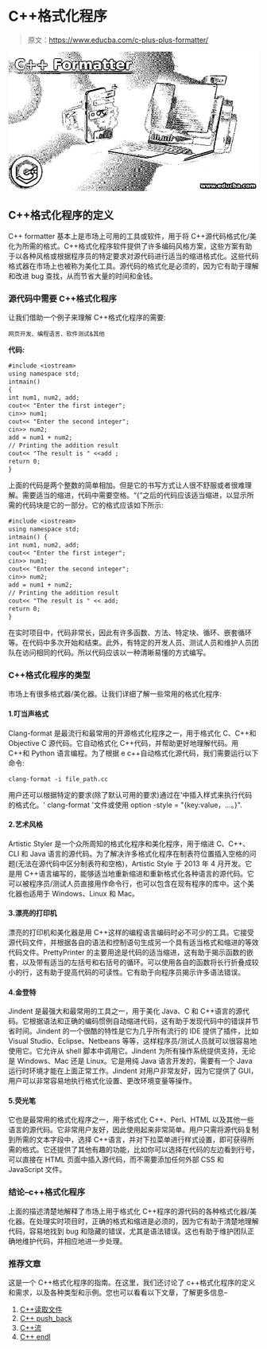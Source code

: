 # C++格式化程序

> 原文：<https://www.educba.com/c-plus-plus-formatter/>

![C++ Formatter](img/54ddad45fedfe87c30f7b134d85526fb.png)



## C++格式化程序的定义

C++ formatter 基本上是市场上可用的工具或软件，用于将 C++源代码格式化/美化为所需的格式。C++格式化程序软件提供了许多编码风格方案，这些方案有助于以各种风格或根据程序员的特定要求对源代码进行适当的缩进格式化。这些代码格式器在市场上也被称为美化工具。源代码的格式化是必须的，因为它有助于理解和改进 bug 查找，从而节省大量的时间和金钱。

### 源代码中需要 C++格式化程序

让我们借助一个例子来理解 C++格式化程序的需要:

<small>网页开发、编程语言、软件测试&其他</small>

**代码:**

```
#include <iostream>
using namespace std;
intmain()
{
int num1, num2, add;
cout<< "Enter the first integer";
cin>> num1;
cout<< "Enter the second integer";
cin>> num2;
add = num1 + num2;
// Printing the addition result
cout<< "The result is " <<add ;
return 0;
}
```

上面的代码是两个整数的简单相加。但是它的书写方式让人很不舒服或者很难理解。需要适当的缩进，代码中需要空格。“{”之后的代码应该适当缩进，以显示所需的代码块是它的一部分。它的格式应该如下所示:

```
#include <iostream>
using namespace std;
intmain() {
int num1, num2, add;
cout<< "Enter the first integer";
cin>> num1;
cout<< "Enter the second integer";
cin>> num2;
add = num1 + num2;
// Printing the addition result
cout<< "The result is " << add;
return 0;
}
```

在实时项目中，代码非常长，因此有许多函数、方法、特定块、循环、嵌套循环等。在代码中多次开始和结束。此外，有特定的开发人员、测试人员和维护人员团队在访问相同的代码。所以代码应该以一种清晰易懂的方式编写。

### C++格式化程序的类型

市场上有很多格式器/美化器。让我们详细了解一些常用的格式化程序:

#### 1.叮当声格式

Clang-format 是最流行和最常用的开源格式化程序之一，用于格式化 C、C++和 Objective C 源代码。它自动格式化 C++代码，并帮助更好地理解代码。用 C++和 Python 语言编程。为了根据 e c++自动格式化源代码，我们需要运行以下命令:

```
clang-format -i file_path.cc
```

用户还可以根据特定的要求(除了默认可用的要求)通过在'中插入样式来执行代码的格式化。' clang-format '文件或使用 option -style = "{key:value，…。}".

#### 2.艺术风格

Artistic Styler 是一个众所周知的格式化程序和美化程序，用于缩进 C、C++、CLI 和 Java 语言的源代码。为了解决许多格式化程序在制表符位置插入空格的问题(无法在源代码中区分制表符和空格)，Artistic Style 于 2013 年 4 月开发。它是用 C++语言编写的，能够适当地重新缩进和重新格式化各种语言的源代码。它可以被程序员/测试人员直接用作命令行，也可以包含在现有程序的库中。这个美化器也适用于 Windows、Linux 和 Mac。

#### 3.漂亮的打印机

漂亮的打印机和美化器是用 C++这样的编程语言编码时必不可少的工具。它接受源代码文件，并根据各自的语法和控制语句生成另一个具有适当格式和缩进的等效代码文件。PrettyPrinter 的主要用途是代码的适当缩进，这有助于揭示函数的嵌套，以及带有适当的左括号和右括号的循环。可以使用各自的函数将长行折叠成较小的行，这有助于提高代码的可读性。它有助于向程序员揭示许多语法错误。

#### 4.金登特

Jindent 是最强大和最常用的工具之一，用于美化 Java、C 和 C++语言的源代码。它根据语法和正确的编码惯例自动缩进代码，这有助于发现代码中的错误并节省时间。Jindent 的一个很酷的特性是它为几乎所有流行的 IDE 提供了插件，比如 Visual Studio、Eclipse、Netbeans 等等，这样程序员/测试人员就可以很容易地使用它。它允许从 shell 脚本中调用它。Jindent 为所有操作系统提供支持，无论是 Windows、Mac 还是 Linux。它是用纯 Java 语言开发的，需要有一个 Java 运行时环境才能在上面正常工作。Jindent 对用户非常友好，因为它提供了 GUI，用户可以非常容易地执行格式化设置、更改环境变量等操作。

#### 5.荧光笔

它也是最常用的格式化程序之一，用于格式化 C++、Perl、HTML 以及其他一些语言的源代码。它非常用户友好，因此使用起来非常简单。用户只需将源代码复制到所需的文本字段中，选择 C++语言，并对下拉菜单进行样式设置，即可获得所需的格式。它还提供了其他有趣的功能，比如你可以选择在代码的左边看到行号，可以直接在 HTML 页面中插入源代码，而不需要添加任何外部 CSS 和 JavaScript 文件。

### 结论–c++格式化程序

上面的描述清楚地解释了市场上用于格式化 C++程序的源代码的各种格式化器/美化器。在处理实时项目时，正确的格式和缩进是必须的，因为它有助于清楚地理解代码，容易地找到 bug 和隐藏的错误，尤其是语法错误。这也有助于维护团队正确地维护代码，并相应地进一步处理。

### 推荐文章

这是一个 C++格式化程序的指南。在这里，我们还讨论了 c++格式化程序的定义和需求，以及各种类型和示例。您也可以看看以下文章，了解更多信息–

1.  [C++读取文件](https://www.educba.com/c-plus-plus-read-file/)
2.  [C++ push_back](https://www.educba.com/c-plus-plus-push_back/)
3.  [C++流](https://www.educba.com/c-plus-plus-stream/)
4.  [C++ endl](https://www.educba.com/c-plus-plus-endl/)





